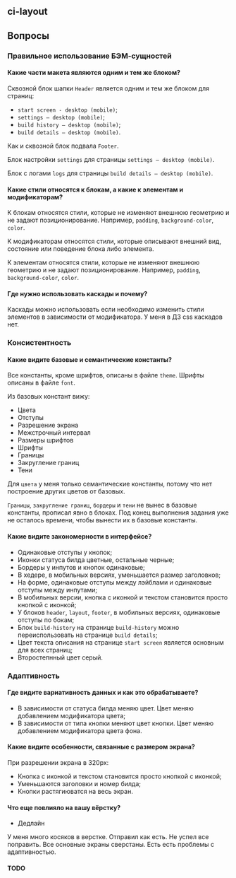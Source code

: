 ## ci-layout

## Вопросы

### Правильное использование БЭМ-сущностей

#### Какие части макета являются одним и тем же блоком? ####

Сквозной блок шапки `Header` является одним и тем же блоком для страниц: 
 * `start screen - desktop (mobile)`;
 * `settings — desktop (mobile)`;
 * `build history — desktop (mobile)`;
 * `build details — desktop (mobile)`.

Как и сквозной блок подвала `Footer`.

Блок настройки `settings` для страницы  `settings — desktop (mobile)`.

Блок с логами `logs` для страницы `build details — desktop (mobile)`.

#### Какие стили относятся к блокам, а какие к элементам и модификаторам? ####

К блокам относятся стили, которые не изменяют внешнюю геометрию и не задают
позиционирование. Например, `padding`, `background-color`, `color`.

К модификаторам относятся стили, которые описывают внешний вид,
состояние или поведение блока либо элемента.

К элементам относятся стили, которые не изменяют внешнюю геометрию и не задают
позиционирование. Например, `padding`, `background-color`, `color`.

#### Где нужно использовать каскады и почему?

Каскады можно использовать если необходимо изменить стили элементов
в зависимости от модификатора. У меня в ДЗ css каскадов нет.

### Консистентность
#### Какие видите базовые и семантические константы?
Все константы, кроме шрифтов, описаны в файле `theme`.
Шрифты описаны в файле `font`.

Из базовых констант вижу:
 - Цвета 
 - Отступы
 - Разрешение экрана
 - Межстрочный интервал
 - Размеры шрифтов
 - Шрифты
 - Границы 
 - Закругление границ
 - Тени
 
 Для `цвета` у меня только семантические константы, потому что нет построение других цветов
 от базовых.
 
`Границы`, `закругление границ`, `бордеры` и `тени` не вынес в базовые константы,
прописал явно в блоках. Под конец выполнения задания уже не осталось
времени, чтобы вынести их в базовые константы.


#### Какие видите закономерности в интерфейсе?

 - Одинаковые отступы у кнопок;
 - Иконки статуса билда цветные, остальные черные;
 - Бордеры у инпутов и кнопок одинаковые;
 - В хедере, в мобильных версиях, уменьшается размер заголовков;
 - На форме, одинаковые отступы между лэйблами и одинаковые отступы между инпутами;
 - В мобильных версии, кнопка с иконкой и текстом становится просто кнопкой с иконкой;
 - У блоков `header`, `layout`, `footer`, в мобильных версиях, одинаковые отступы по бокам;
 - Блок `build-history` на странице `build-history` можно переиспользовать
 на странице `build details`;
 - Цвет текста описания на странице `start screen` является основным для всех страниц;
 - Второстепнный цвет серый.

### Адаптивность
#### Где видите вариативность данных и как это обрабатываете?

 - В зависимости от статуса билда меняю цвет. Цвет меняю добавлением модификатора
 цвета;
 - В зависимости от типа кнопки меняют цвет кнопки. Цвет меняю добавлением модификатора
 цвета фона.

#### Какие видите особенности, связанные с размером экрана?

При разрешении экрана в 320px: 

- Кнопка с иконкой и текстом становится просто кнопкой с иконкой;
- Уменьшаются заголовки и номер билда;
- Кнопки растягиюватся на весь экран.

#### Что еще повлияло на вашу вёрстку?

- Дедлайн

У меня много косяков в верстке. Отправил как есть. Не успел все поправить.
Все основные экраны сверстаны. Есть есть проблемы с адаптивностью.

#### TODO   